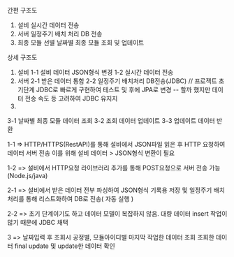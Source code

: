 간편 구조도
1. 설비
실시간 데이터 전송
2. 서버
일정주기 배치 처리 DB 전송
3. 최종 모듈 선별
날짜별 최종 모듈 조회 및 업데이트

상세 구조도
1. 설비
1-1 설비 데이터 JSON형식 변경
1-2 실시간 데이터 전송
2. 서버
2-1 받은 데이터 통합
2-2 일정주기 배치처리 DB전송(JDBC)
// 프로젝트 초기단계 JDBC로 빠르게 구현하여 테스트 및 후에 JPA로 변경
-- 할까 했지만 데이터 전송 속도 등 고려하여 JDBC 유지지
3. 
3-1 날짜별 최종 모듈 데이터 조회
3-2 조회 데이터 업데이트
3-3 업데이트 데이터 반환

1-1 => 
HTTP/HTTPS(RestAPI)를 통해
설비에서 JSON파일 읽은 후 HTTP 요청하여 데이터 서버 전송
이를 위해 설비 데이터 > JSON형식 변환이 필요

1-2 =>
설비에서 HTTP요청 라이브러리 추가를 통해 POST요청으로 서버 전송 가능(Node.js/java)

2-1 =>
설비에서 받은 데이터 전부 파싱하여 JSON형식 기록용 저장 및 일정주기 배치처리를 통해 리스트화하여 DB로 전송( 자동 실행 )

2-2 =>
초기 단계이기도 하고 데이터 모델이 복잡하지 않음. 대량 데이터 insert 작업이 많기 때문에 JDBC 채택

3 =>
날짜입력 후 조회시 공정별, 모듈아이디별 마지막 작업한 데이터 조회
조회한 데이터 final update 및 update한 데이터 확인
